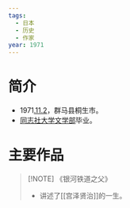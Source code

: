 ```yaml
---
tags:
  - 日本
  - 历史
  - 作家
year: 1971
---
```

# 简介

- 1971[.11.2](2024-11-02.md)，群马县桐生市。
- [同志社大学](同志社大学.md)[文学部](文学部.md)毕业。
# 主要作品

> [!NOTE] 《银河铁道之父》
>- 讲述了[[宫泽贤治]]的一生。
